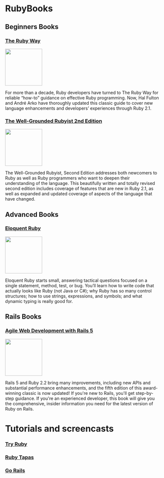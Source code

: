 # RubyBooks

**Beginners Books**
----
### [The Ruby Way](https://doc.lagout.org/programmation/Ruby/The%20Ruby%20Way%20%283rd%20ed.%29%20%5BFulton%20%26%20Arko%202015-03-13%5D.pdf)

<img src="http://www.informit.com/ShowCover.aspx?isbn=0321714636" width="120px"/>

For more than a decade, Ruby developers have turned to The Ruby Way for reliable “how-to” guidance on effective Ruby programming. Now, Hal Fulton and André Arko have thoroughly updated this classic guide to cover new language enhancements and developers’ experiences through Ruby 2.1.

### [The Well-Grounded Rubyist 2nd Edition](https://www.manning.com/books/the-well-grounded-rubyist-second-edition)

<img src="https://hsto.org/getpro/habr/post_images/0fa/e48/c1b/0fae48c1ba9ce6380459402a49c67f54.jpg" width="120px"/>

The Well-Grounded Rubyist, Second Edition addresses both newcomers to Ruby as well as Ruby programmers who want to deepen their understanding of the language. This beautifully written and totally revised second edition includes coverage of features that are new in Ruby 2.1, as well as expanded and updated coverage of aspects of the language that have changed.

**Advanced Books**
---
### [Eloquent Ruby](https://www.amazon.com/Eloquent-Ruby-Addison-Wesley-Professional/dp/0321584104/ref=pd_sim_14_6?_encoding=UTF8&pd_rd_i=0321584104&pd_rd_r=BVE53P2S753TR9WWA5SK&pd_rd_w=TlPIC&pd_rd_wg=jsYA1&psc=1&refRID=BVE53P2S753TR9WWA5SK)

<img src="https://images-na.ssl-images-amazon.com/images/I/41KtNo1H-DL._SX380_BO1,204,203,200_.jpg" width="120px"/>

Eloquent Ruby starts small, answering tactical questions focused on a single statement, method, test, or bug. You’ll learn how to write code that actually looks like Ruby (not Java or C#); why Ruby has so many control structures; how to use strings, expressions, and symbols; and what dynamic typing is really good for.

**Rails Books**
----
### [Agile Web Development with Rails 5](https://www.amazon.com/Agile-Web-Development-Rails-5/dp/1680501712/ref=pd_sim_14_14?_encoding=UTF8&pd_rd_i=1680501712&pd_rd_r=BVE53P2S753TR9WWA5SK&pd_rd_w=TlPIC&pd_rd_wg=jsYA1&psc=1&refRID=BVE53P2S753TR9WWA5SK)

<img src="https://images-na.ssl-images-amazon.com/images/I/51hEQW90j7L._SX404_BO1,204,203,200_.jpg" width="120px" />

Rails 5 and Ruby 2.2 bring many improvements, including new APIs and substantial performance enhancements, and the fifth edition of this award-winning classic is now updated! If you're new to Rails, you'll get step-by-step guidance. If you're an experienced developer, this book will give you the comprehensive, insider information you need for the latest version of Ruby on Rails.

Tutorials and screencasts
====

### [Try Ruby](http://tryruby.org/)
### [Ruby Tapas](https://www.rubytapas.com/)
### [Go Rails](https://gorails.com/)
